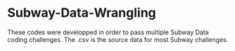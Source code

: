 # Subway-Data-Wrangling
These codes were developped in order to pass multiple Subway Data coding challenges. The .csv is the source data for most Subway challenges.
